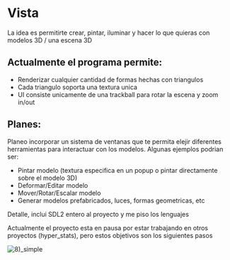 # Vista

La idea es permitirte crear, pintar, iluminar y hacer lo que quieras con modelos 3D / una escena 3D
## Actualmente el programa permite:
- Renderizar cualquier cantidad de formas hechas con triangulos
- Cada triangulo soporta una textura unica
- UI consiste unicamente de una trackball para rotar la escena y zoom in/out

## Planes:
Planeo incorporar un sistema de ventanas que te permita elejir diferentes herramientas para interactuar con los modelos.
Algunas ejemplos podrian ser:
- Pintar modelo (textura especifica en un popup o pintar directamente sobre el modelo 3D)
- Deformar/Editar modelo
- Mover/Rotar/Escalar modelo
- Generar modelos prefabricados, luces, formas geometricas, etc

Detalle, inclui SDL2 entero al proyecto y me piso los lenguajes 

Actualmente el proyecto esta en pausa por estar trabajando en otros proyectos (hyper_stats), pero estos objetivos son los siguientes pasos

![8)_simple](https://github.com/GasparLiboreiro/Vista/blob/main/imgs/captura_8\)_rayas.png)
